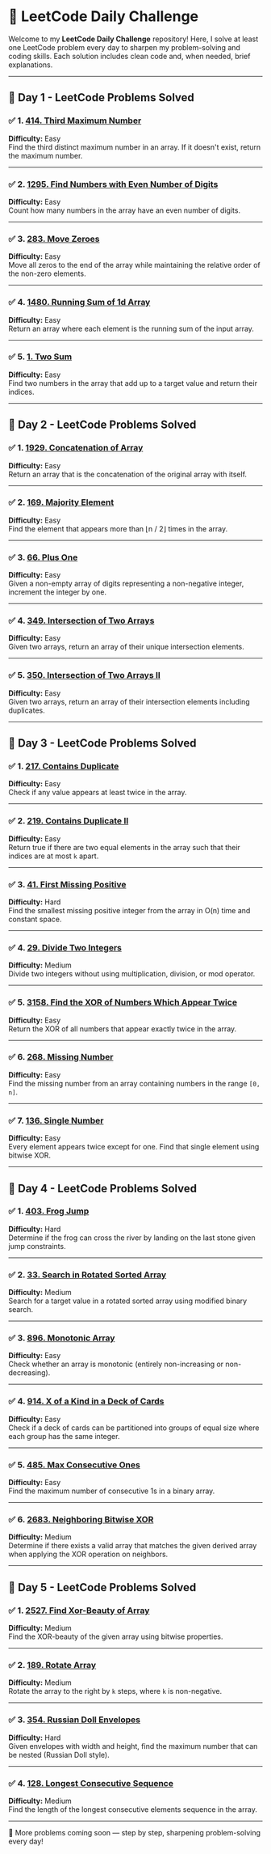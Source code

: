 # 🧠 LeetCode Daily Challenge  

Welcome to my **LeetCode Daily Challenge** repository! Here, I solve at least one LeetCode problem every day to sharpen my problem-solving and coding skills. Each solution includes clean code and, when needed, brief explanations.  

---

## 📅 Day 1 - LeetCode Problems Solved  

### ✅ 1. [414. Third Maximum Number](https://leetcode.com/problems/third-maximum-number/)  
**Difficulty:** Easy  
Find the third distinct maximum number in an array. If it doesn't exist, return the maximum number.  

---

### ✅ 2. [1295. Find Numbers with Even Number of Digits](https://leetcode.com/problems/find-numbers-with-even-number-of-digits/)  
**Difficulty:** Easy  
Count how many numbers in the array have an even number of digits.  

---

### ✅ 3. [283. Move Zeroes](https://leetcode.com/problems/move-zeroes/)  
**Difficulty:** Easy  
Move all zeros to the end of the array while maintaining the relative order of the non-zero elements.  

---

### ✅ 4. [1480. Running Sum of 1d Array](https://leetcode.com/problems/running-sum-of-1d-array/)  
**Difficulty:** Easy  
Return an array where each element is the running sum of the input array.  

---

### ✅ 5. [1. Two Sum](https://leetcode.com/problems/two-sum/)  
**Difficulty:** Easy  
Find two numbers in the array that add up to a target value and return their indices.  

---

## 📅 Day 2 - LeetCode Problems Solved  

### ✅ 1. [1929. Concatenation of Array](https://leetcode.com/problems/concatenation-of-array/)  
**Difficulty:** Easy  
Return an array that is the concatenation of the original array with itself.  

---

### ✅ 2. [169. Majority Element](https://leetcode.com/problems/majority-element/)  
**Difficulty:** Easy  
Find the element that appears more than ⌊n / 2⌋ times in the array.  

---

### ✅ 3. [66. Plus One](https://leetcode.com/problems/plus-one/)  
**Difficulty:** Easy  
Given a non-empty array of digits representing a non-negative integer, increment the integer by one.  

---

### ✅ 4. [349. Intersection of Two Arrays](https://leetcode.com/problems/intersection-of-two-arrays/)  
**Difficulty:** Easy  
Given two arrays, return an array of their unique intersection elements.  

---

### ✅ 5. [350. Intersection of Two Arrays II](https://leetcode.com/problems/intersection-of-two-arrays-ii/)  
**Difficulty:** Easy  
Given two arrays, return an array of their intersection elements including duplicates.  

---

## 📅 Day 3 - LeetCode Problems Solved  

### ✅ 1. [217. Contains Duplicate](https://leetcode.com/problems/contains-duplicate/)  
**Difficulty:** Easy  
Check if any value appears at least twice in the array.  

---

### ✅ 2. [219. Contains Duplicate II](https://leetcode.com/problems/contains-duplicate-ii/)  
**Difficulty:** Easy  
Return true if there are two equal elements in the array such that their indices are at most `k` apart.  

---

### ✅ 3. [41. First Missing Positive](https://leetcode.com/problems/first-missing-positive/)  
**Difficulty:** Hard  
Find the smallest missing positive integer from the array in O(n) time and constant space.  

---

### ✅ 4. [29. Divide Two Integers](https://leetcode.com/problems/divide-two-integers/)  
**Difficulty:** Medium  
Divide two integers without using multiplication, division, or mod operator.  

---

### ✅ 5. [3158. Find the XOR of Numbers Which Appear Twice](https://leetcode.com/problems/find-the-xor-of-numbers-which-appear-twice/)  
**Difficulty:** Easy  
Return the XOR of all numbers that appear exactly twice in the array.  

---

### ✅ 6. [268. Missing Number](https://leetcode.com/problems/missing-number/)  
**Difficulty:** Easy  
Find the missing number from an array containing numbers in the range `[0, n]`.  

---

### ✅ 7. [136. Single Number](https://leetcode.com/problems/single-number/)  
**Difficulty:** Easy  
Every element appears twice except for one. Find that single element using bitwise XOR.  

---

## 📅 Day 4 - LeetCode Problems Solved  

### ✅ 1. [403. Frog Jump](https://leetcode.com/problems/frog-jump/)  
**Difficulty:** Hard  
Determine if the frog can cross the river by landing on the last stone given jump constraints.  

---

### ✅ 2. [33. Search in Rotated Sorted Array](https://leetcode.com/problems/search-in-rotated-sorted-array/)  
**Difficulty:** Medium  
Search for a target value in a rotated sorted array using modified binary search.  

---

### ✅ 3. [896. Monotonic Array](https://leetcode.com/problems/monotonic-array/)  
**Difficulty:** Easy  
Check whether an array is monotonic (entirely non-increasing or non-decreasing).  

---

### ✅ 4. [914. X of a Kind in a Deck of Cards](https://leetcode.com/problems/x-of-a-kind-in-a-deck-of-cards/)  
**Difficulty:** Easy  
Check if a deck of cards can be partitioned into groups of equal size where each group has the same integer.  

---

### ✅ 5. [485. Max Consecutive Ones](https://leetcode.com/problems/max-consecutive-ones/)  
**Difficulty:** Easy  
Find the maximum number of consecutive 1s in a binary array.  

---

### ✅ 6. [2683. Neighboring Bitwise XOR](https://leetcode.com/problems/neighboring-bitwise-xor/)  
**Difficulty:** Medium  
Determine if there exists a valid array that matches the given derived array when applying the XOR operation on neighbors.  

---

## 📅 Day 5 - LeetCode Problems Solved  

### ✅ 1. [2527. Find Xor-Beauty of Array](https://leetcode.com/problems/find-xor-beauty-of-array/)  
**Difficulty:** Medium  
Find the XOR-beauty of the given array using bitwise properties.  

---

### ✅ 2. [189. Rotate Array](https://leetcode.com/problems/rotate-array/)  
**Difficulty:** Medium  
Rotate the array to the right by `k` steps, where `k` is non-negative.  

---

### ✅ 3. [354. Russian Doll Envelopes](https://leetcode.com/problems/russian-doll-envelopes/)  
**Difficulty:** Hard  
Given envelopes with width and height, find the maximum number that can be nested (Russian Doll style).  

---

### ✅ 4. [128. Longest Consecutive Sequence](https://leetcode.com/problems/longest-consecutive-sequence/)  
**Difficulty:** Medium  
Find the length of the longest consecutive elements sequence in the array.  

---

📌 More problems coming soon — step by step, sharpening problem-solving every day!  
